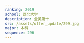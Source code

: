 ```yaml
---
ranking: 2019
school: 西北大学
description: 全美第十
src: /assets/offer_update/299.jpg
major: 本科
sequence: 296
---
```

